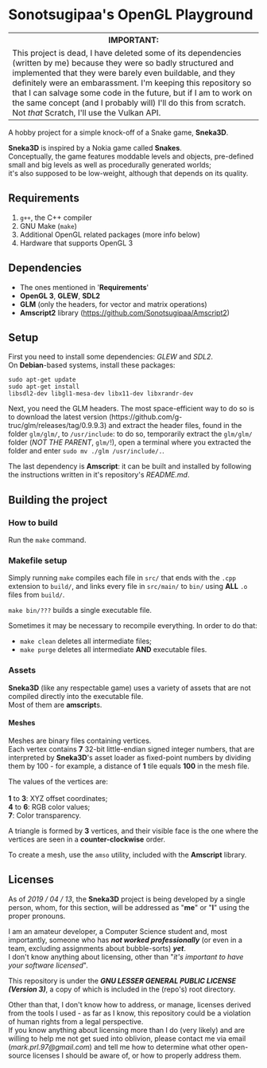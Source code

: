 # Sonotsugipaa's OpenGL Playground

<p> <table>
	<tr> <th> <strong>IMPORTANT</strong>: </th> </tr>
	<tr> <td>
		This project is dead, I have deleted some of its dependencies
		(written by me) because they were so badly structured and
		implemented that they were barely even buildable, and they
		definitely were an embarassment. I'm keeping this repository
		so that I can salvage some code in the future, but if I am
		to work on the same concept (and I probably will) I'll do
		this from scratch. Not <i>that</i> Scratch, I'll use the
		Vulkan API.
	</td> </tr>
</table> </p> <p>
A hobby project for a simple knock-off of a Snake game,
<strong>Sneka3D</strong>.
</p> <p>
<strong>Sneka3D</strong> is inspired by a Nokia game called
<strong>Snakes</strong>.<br>
Conceptually, the game features moddable levels and objects, pre-defined small
and big levels as well as procedurally generated worlds;<br>
it's also supposed
to be low-weight, although that depends on its quality.
</p>


## Requirements

1. <code>g++</code>, the C++ compiler
2. GNU Make (<code>make</code>)
3. Additional OpenGL related packages (more info below)
4. Hardware that supports OpenGL 3


## Dependencies

- The ones mentioned in '<b>Requirements</b>'
- <b>OpenGL 3</b>, <b>GLEW</b>, <b>SDL2</b>
- <b>GLM</b> (only the headers, for vector and matrix operations)
- <b>Amscript2</b> library (https://github.com/Sonotsugipaa/Amscript2)


## Setup

<p>
First you need to install some dependencies: <i>GLEW</i> and
<i>SDL2</i>.
<br>
On <b>Debian</b>-based systems, install these packages:<br>

<code>sudo apt-get update</code><br>
<code>sudo apt-get install libsdl2-dev libgl1-mesa-dev libx11-dev libxrandr-dev</code><br>


</p> <p>
Next, you need the GLM headers. The most space-efficient way to do so is to
download the latest version (https://github.com/g-truc/glm/releases/tag/0.9.9.3)
and extract the header files, found in the folder <code>glm/glm/</code>, to
<code>/usr/include</code>: to do so, temporarily extract the
<code>glm/glm/</code> folder (<i>NOT THE PARENT</i>, <code>glm/</code>!), open
a terminal where you extracted the folder and enter
<code>sudo mv ./glm /usr/include/.</code>.
</p> <p>
The last dependency is <b>Amscript</b>: it can be built and installed
by following the instructions written in it's repository's <i>README.md</i>.
</p>


## Building the project

### How to build

Run the <code>make</code> command.

### Makefile setup
<p>
Simply running <code>make</code> compiles each file in <code>src/</code>
that ends with the <code>.cpp</code> extension to <code>build/</code>,
and links every file in <code>src/main/</code> to <code>bin/</code> using
<b>ALL</b> <code>.o</code> files from <code>build/</code>.
</p> <p>
<code>make bin/???</code> builds a single executable file.
</p>

Sometimes it may be necessary to recompile everything. In order to do that:

- <code>make clean</code> deletes all intermediate files;
- <code>make purge</code> deletes all intermediate <b>AND</b> executable files.

### Assets

<strong>Sneka3D</strong> (like any respectable game) uses a variety of assets
that are not compiled directly into the executable file.<br>
Most of them are <b>amscript</b>s.

#### Meshes

<p>
Meshes are binary files containing vertices.<br>
Each vertex contains <b>7</b> 32-bit little-endian signed integer numbers,
that are interpreted by <strong>Sneka3D</strong>'s asset loader as fixed-point
numbers by dividing them by 100 - for example, a distance of <b>1</b> tile
equals <b>100</b> in the mesh file.
</p> <p>
The values of the vertices are:<br><br>
<b>1</b> to <b>3</b>: XYZ offset coordinates;<br>
<b>4</b> to <b>6</b>: RGB color values;<br>
<b>7</b>: Color transparency.
</p> <p>
A triangle is formed by <b>3</b> vertices, and their visible face is the one
where the vertices are seen in a <b>counter-clockwise</b> order.
</p> <p>
To create a mesh, use the <code>amso</code> utility, included with the
<b>Amscript</b> library.
</p>


## Licenses

<p>
As of <i>2019 / 04 / 13</i>, the <strong>Sneka3D</strong> project is being
developed by a single person, whom, for this section, will be addressed as
"<b>me</b>" or "<b>I</b>" using the proper pronouns.<br>
</p> <p>
I am an amateur developer, a Computer Science student and, most importantly,
someone who has <b><i>not worked professionally</i></b> (or even in a team,
excluding assignments about bubble-sorts) <b><i>yet</i></b>.<br>
I don't know anything about licensing, other than "<i>it's important to have your
software licensed</i>".
</p> <p>
This repository is under the
<i><b>GNU LESSER GENERAL PUBLIC LICENSE (Version 3)</b></i>, a copy of which
is included in the (repo's) root directory.<br>
</p> <p>
Other than that, I don't know how to address, or manage, licenses derived from
the tools I used - as far as I know, this repository could be a violation of
human rights from a legal perspective.<br>
If you know anything about licensing more than I do (very likely) and are
willing to help me not get sued into oblivion, please contact me via email
(<i>mark.prl.97@gmail.com</i>) and tell me how to determine what other
open-source licenses I should be aware of, or how to properly address them.
</p>

